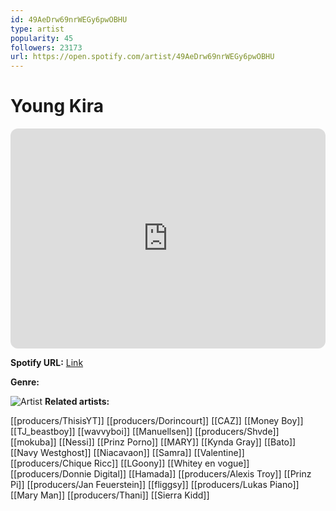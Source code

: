 ```yaml
---
id: 49AeDrw69nrWEGy6pwOBHU
type: artist
popularity: 45
followers: 23173
url: https://open.spotify.com/artist/49AeDrw69nrWEGy6pwOBHU
---
```

# Young Kira

<iframe style="border-radius:12px" src="https://open.spotify.com/embed/artist/49AeDrw69nrWEGy6pwOBHU" width="100%" height="352" frameBorder="0" allowfullscreen="" allow="autoplay; clipboard-write; encrypted-media; fullscreen; picture-in-picture" loading="lazy"></iframe>

**Spotify URL:** [Link](https://open.spotify.com/artist/49AeDrw69nrWEGy6pwOBHU)

**Genre:** 

![Artist](https://i.scdn.co/image/ab6761610000e5eb6e1b56fce1833ff19fb63bd4)
**Related artists:**

[[producers/ThisisYT]]
[[producers/Dorincourt]]
[[CAZ]]
[[Money Boy]]
[[TJ_beastboy]]
[[wavvyboi]]
[[Manuellsen]]
[[producers/Shvde]]
[[mokuba]]
[[Nessi]]
[[Prinz Porno]]
[[MARY]]
[[Kynda Gray]]
[[Bato]]
[[Navy Westghost]]
[[Niacavaon]]
[[Samra]]
[[Valentine]]
[[producers/Chique Ricc]]
[[LGoony]]
[[Whitey en vogue]]
[[producers/Donnie Digital]]
[[Hamada]]
[[producers/Alexis Troy]]
[[Prinz Pi]]
[[producers/Jan Feuerstein]]
[[fliggsy]]
[[producers/Lukas Piano]]
[[Mary Man]]
[[producers/Thani]]
[[Sierra Kidd]]
